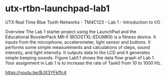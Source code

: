 # utx-rtbn-launchpad-lab1
UTX Real Time Blue Tooth Networks - TM4C123 - Lab 1 - Introduction to I/O  

Overview
The Lab 1 starter project using the LaunchPad and the Educational BoosterPack MK-II (BOOSTXL-EDUMKII) is a fitness device. It inputs from the microphone, accelerometer, light sensor and buttons. It performs some simple measurements and calculations of steps, sound intensity, and light intensity. It outputs data to the LCD and it generates simple beeping sounds. Figure Lab1.1 shows the data flow graph of Lab 1. Your assignment in Lab 1 is to increase the rate of Task0 from 10 to 1000 Hz.

https://youtu.be/BJX3YFkffc4
